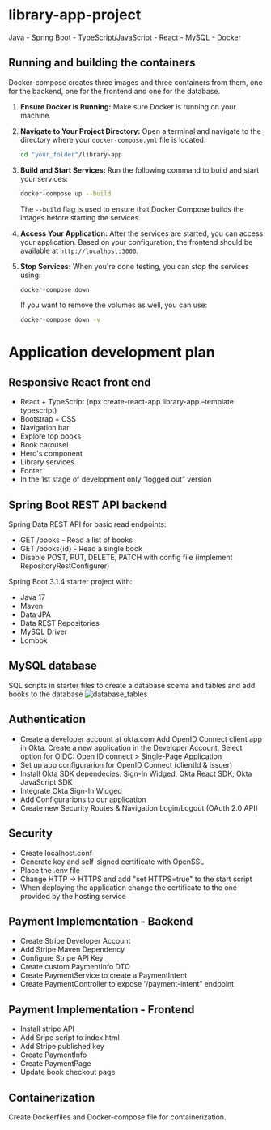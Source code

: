 # library-app-project

Java - Spring Boot - TypeScript/JavaScript - React - MySQL - Docker

## Running and building the containers

Docker-compose creates three images and three containers from them, one for the backend, one for the frontend and one for the database.

1. **Ensure Docker is Running:**
   Make sure Docker is running on your machine.

2. **Navigate to Your Project Directory:**
   Open a terminal and navigate to the directory where your `docker-compose.yml` file is located.

   ```bash
   cd "your_folder"/library-app
   ```

3. **Build and Start Services:**
   Run the following command to build and start your services:

   ```bash
   docker-compose up --build
   ```

   The `--build` flag is used to ensure that Docker Compose builds the images before starting the services.

4. **Access Your Application:**
   After the services are started, you can access your application. Based on your configuration, the frontend should be available at `http://localhost:3000`.

5. **Stop Services:**
   When you're done testing, you can stop the services using:

   ```bash
   docker-compose down
   ```

   If you want to remove the volumes as well, you can use:

   ```bash
   docker-compose down -v
   ```
   
# Application development plan

## Responsive React front end

- React + TypeScript (npx create-react-app library-app –template typescript)
- Bootstrap + CSS
- Navigation bar
- Explore top books
- Book carousel
- Hero's component
- Library services
- Footer
- In the 1st stage of development only ”logged out” version

## Spring Boot REST API backend

Spring Data REST API for basic read endpoints:

- GET /books - Read a list of books
- GET /books{id} - Read a single book
- Disable POST, PUT, DELETE, PATCH with config file (implement RepositoryRestConfigurer)

Spring Boot 3.1.4 starter project with:

- Java 17
- Maven
- Data JPA
- Data REST Repositories
- MySQL Driver
- Lombok

## MySQL database

SQL scripts in starter files to create a database scema and tables and add books to the database
![database_tables](https://github.com/tauimonen/library-app-project/assets/64781021/747ba619-089b-43b7-9411-d4b7536c415f)

## Authentication

- Create a developer account at okta.com
Add OpenID Connect client app in Okta: Create a new application in the Developer Account.
Select option for OIDC: Open ID connect > Single-Page Application
- Set up app configurarion for OpenID Connect (clientId & issuer)
- Install Okta SDK dependecies: Sign-In Widged, Okta React SDK, Okta JavaScript SDK
- Integrate Okta Sign-In Widged
- Add Configurarions to our application 
- Create new Security Routes & Navigation Login/Logout (OAuth 2.0 API)

## Security

- Create localhost.conf
- Generate key and self-signed certificate with OpenSSL
- Place the .env file
- Change HTTP -> HTTPS and add "set HTTPS=true" to the start script
- When deploying the application change the certificate to the one provided by the hosting service

## Payment Implementation - Backend
- Create Stripe Developer Account
- Add Stripe Maven Dependency
- Configure Stripe API Key
- Create custom PaymentInfo DTO
- Create PaymentService to create a PaymentIntent
- Create PaymentController to expose ”/payment-intent” endpoint

## Payment Implementation - Frontend
- Install stripe API
- Add Sripe script to index.html
- Add Stripe published key
- Create PaymentInfo
- Create PaymentPage
- Update book checkout page
  
## Containerization

Create Dockerfiles and Docker-compose file for containerization.
